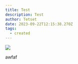 ```yaml
---
title: Test
description: Test
author: Tetset
date: 2023-09-22T12:15:38.270Z
tags:
  - created
---
```

![](/static/img/vlcsnap-2023-05-08-00h39m26s271.png)

awfaf